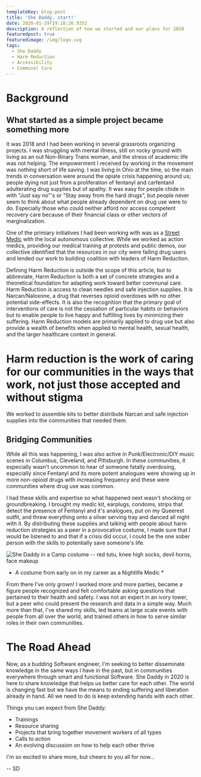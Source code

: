 ```yaml
---
templateKey: blog-post
title: 'She Daddy, start!'
date: 2020-01-29T19:18:26.935Z
description: A reflection of how we started and our plans for 2020
featuredpost: true
featuredimage: /img/logo.svg
tags:
  - She Daddy
  - Harm Reduction
  - Accessibility
  - Communal Care
---
```

# Background

## What started as a simple project became something more

It was 2018 and I had been working in several grassroots organizing projects. I was struggling with mental illness, still on rocky ground with living as an out Non-Binary Trans woman, and the stress of academic life was not helping. The empowerment I received by working in the movement was nothing short of life saving. I was living in Ohio at the time, so the main trends in conversation were around the opiate crisis happening around us; people dying not just from a proliferation of fentanyl and carfentanil adulterating drug supplies but of apathy. It was easy for people chide in with "Just say no"'s or "Stay away from the hard drugs", but people never seem to think about what people already dependent on drug use were to do. Especially those who could neither afford nor access competent recovery care because of their financial class or other vectors of marginalization.

One of the primiary initiatives I had been working with was as a [Street Medic](https://risingtidenorthamerica.org/2019/06/street-medics%E2%80%8A-%E2%80%8Akeeping-our-movements-healthy-and-safe/ "What is a Street Medic?") with the local autonomous collective. While we worked as action medics, providing our medical training at protests and public demos, our collective identified that the resources in our city were failing drug users and lended our work to building coalition with leaders of Harm Reduction.

Defining Harm Reduction is outside the scope of this article, but to abbreviate, Harm Reduction is both a set of concrete strategies and a theoretical foundation for adapting work toward better communal care. Harm Reduction is access to clean needles and safe injection supplies. It is Narcan/Naloxone, a drug that reverses opioid overdoses with no other potential side-effects. It is also the recognition that the primary goal of interventions of care is not the cessation of particular habits or behaviors but to enable people to live happy and fulfilling lives by minimizing their suffering. Harm Reduction models are primarily applied to drug use but also provide a wealth of benefits when applied to mental health, sexual health, and the larger healthcare context in general.

# Harm reduction is the work of caring for our communities in the ways that work, not just those accepted and without stigma

We worked to assemble kits to better distribute Narcan and safe injection supplies into the communities that needed them. 

## Bridging Communities

While all this was happening, I was also active in Punk/Electronic/DIY music scenes in Columbus, Cleveland, and Pittsburgh. In these communities, it especially wasn't uncommon to hear of someone fatally overdosing, especially since Fentanyl and its more potent analogues were showing up in more non-opioid drugs with increasing frequency and these were communities where drug use was common. 

I had these skills and expertise so what happened next wasn't shocking or groundbreaking. I brought my medic kit, earplugs, condoms, strips that detect the presence of Fentanyl and it's analogues, put on my Queerest outfit, and threw everything onto a silver serving tray and danced all night with it. By distributing these supplies and talking with people about harm reduction strategies as a peer in a provocative costume, I made sure that I would be listened to and that if a crisis did occur, I could be the one sober person with the skills to potentially save someone's life.



![She Daddy in a Camp costume -- red tutu, knee high socks, devil horns, face makeup](/img/IMG_1793.jpeg "A costume from early on in my career as a Nightlife Medic")
* A costume from early on in my career as a Nightlife Medic *

From there I've only grown! I worked more and more parties, became a figure people recognized and felt comfortable asking questions that pertained to their health and safety. I was not an expert in an ivory tower, but a peer who could present the research and data in a simple way. Much more than that, I've shared my skills, led teams at large scale events with people from all over the world, and trained others in how to serve similar roles in their own communities. 

# The Road Ahead

Now, as a budding Software engineer, I'm seeking to better disseminate knowledge in the same ways I have in the past, but in communities everywhere through smart and functional Software. She Daddy in 2020 is here to share knowledge that helps us better care for each other. The world is changing fast but we have the means to ending suffering and liberation already in hand. All we need to do is keep extending hands with each other. 

Things you can expect from She Daddy: 

* Trainings
* Resource sharing
* Projects that bring together movement workers of all types
* Calls to action 
* An evolving discussion on how to help each other thrive

I'm so excited to share more, but cheers to you all for now...

\-- SD
